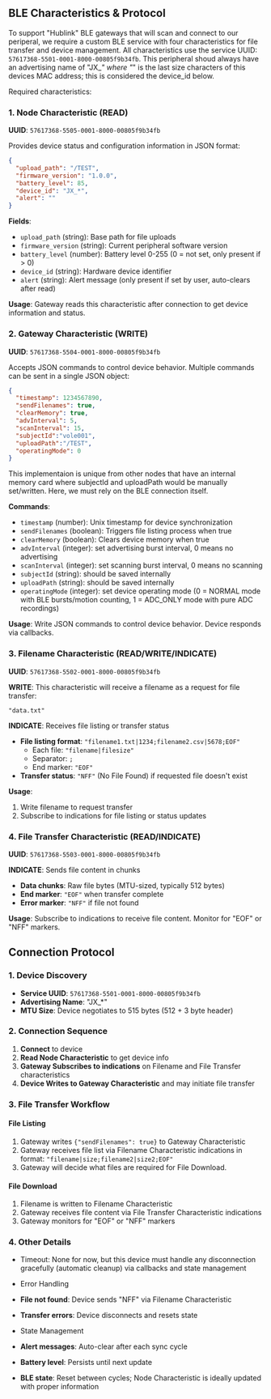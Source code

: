 ## BLE Characteristics & Protocol

To support "Hublink" BLE gateways that will scan and connect to our periperal, we require a custom BLE service with four characteristics for file transfer and device management. All characteristics use the service UUID: `57617368-5501-0001-8000-00805f9b34fb`. This peripheral shoud always have an advertising name of "JX_*" where "*" is the last size characters of this devices MAC address; this is considered the device_id below.

Required characteristics:

### 1. Node Characteristic (READ)
**UUID**: `57617368-5505-0001-8000-00805f9b34fb`

Provides device status and configuration information in JSON format:
```json
{
  "upload_path": "/TEST",
  "firmware_version": "1.0.0",
  "battery_level": 85,
  "device_id": "JX_*",
  "alert": ""
}
```

**Fields**:
- `upload_path` (string): Base path for file uploads
- `firmware_version` (string): Current peripheral software version
- `battery_level` (number): Battery level 0-255 (0 = not set, only present if > 0)
- `device_id` (string): Hardware device identifier
- `alert` (string): Alert message (only present if set by user, auto-clears after read)

**Usage**: Gateway reads this characteristic after connection to get device information and status.

### 2. Gateway Characteristic (WRITE)
**UUID**: `57617368-5504-0001-8000-00805f9b34fb`

Accepts JSON commands to control device behavior. Multiple commands can be sent in a single JSON object:

```json
{
  "timestamp": 1234567890,
  "sendFilenames": true,
  "clearMemory": true,
  "advInterval": 5,
  "scanInterval": 15,
  "subjectId":"vole001",
  "uploadPath":"/TEST",
  "operatingMode": 0
}
```

This implementaion is unique from other nodes that have an internal memory card where subjectId and uploadPath would be manually set/written. Here, we must rely on the BLE connection itself.

**Commands**:
- `timestamp` (number): Unix timestamp for device synchronization
- `sendFilenames` (boolean): Triggers file listing process when true
- `clearMemory` (boolean): Clears device memory when true
- `advInterval` (integer): set advertising burst interval, 0 means no advertising
- `scanInterval` (integer): set scanning burst interval, 0 means no scanning
- `subjectId` (string): should be saved internally
- `uploadPath` (string): should be saved internally
- `operatingMode` (integer): set device operating mode (0 = NORMAL mode with BLE bursts/motion counting, 1 = ADC_ONLY mode with pure ADC recordings)

**Usage**: Write JSON commands to control device behavior. Device responds via callbacks.

### 3. Filename Characteristic (READ/WRITE/INDICATE)
**UUID**: `57617368-5502-0001-8000-00805f9b34fb`

**WRITE**: This characteristic will receive a filename as a request for file transfer:
```
"data.txt"
```

**INDICATE**: Receives file listing or transfer status
- **File listing format**: `"filename1.txt|1234;filename2.csv|5678;EOF"`
  - Each file: `"filename|filesize"`
  - Separator: `;`
  - End marker: `"EOF"`
- **Transfer status**: `"NFF"` (No File Found) if requested file doesn't exist

**Usage**: 
1. Write filename to request transfer
2. Subscribe to indications for file listing or status updates

### 4. File Transfer Characteristic (READ/INDICATE)
**UUID**: `57617368-5503-0001-8000-00805f9b34fb`

**INDICATE**: Sends file content in chunks
- **Data chunks**: Raw file bytes (MTU-sized, typically 512 bytes)
- **End marker**: `"EOF"` when transfer complete
- **Error marker**: `"NFF"` if file not found

**Usage**: Subscribe to indications to receive file content. Monitor for "EOF" or "NFF" markers.

## Connection Protocol

### 1. Device Discovery
- **Service UUID**: `57617368-5501-0001-8000-00805f9b34fb`
- **Advertising Name**: "JX_*"
- **MTU Size**: Device negotiates to 515 bytes (512 + 3 byte header)

### 2. Connection Sequence
1. **Connect** to device
2. **Read Node Characteristic** to get device info
3. **Gateway Subscribes to indications** on Filename and File Transfer characteristics
4. **Device Writes to Gateway Characteristic** and may initiate file transfer

### 3. File Transfer Workflow

#### File Listing
1. Gateway writes `{"sendFilenames": true}` to Gateway Characteristic
2. Gateway receives file list via Filename Characteristic indications in format: `"filename|size;filename2|size2;EOF"`
3. Gateway will decide what files are required for File Download.

#### File Download
1. Filename is written to Filename Characteristic
2. Gateway receives file content via File Transfer Characteristic indications
3. Gateway monitors for "EOF" or "NFF" markers

### 4. Other Details

- Timeout: None for now, but this device must handle any disconnection gracefully (automatic cleanup) via callbacks and state management

- Error Handling
- **File not found**: Device sends "NFF" via Filename Characteristic
- **Transfer errors**: Device disconnects and resets state

- State Management
- **Alert messages**: Auto-clear after each sync cycle
- **Battery level**: Persists until next update
- **BLE state**: Reset between cycles; Node Characteristic is ideally updated with proper information